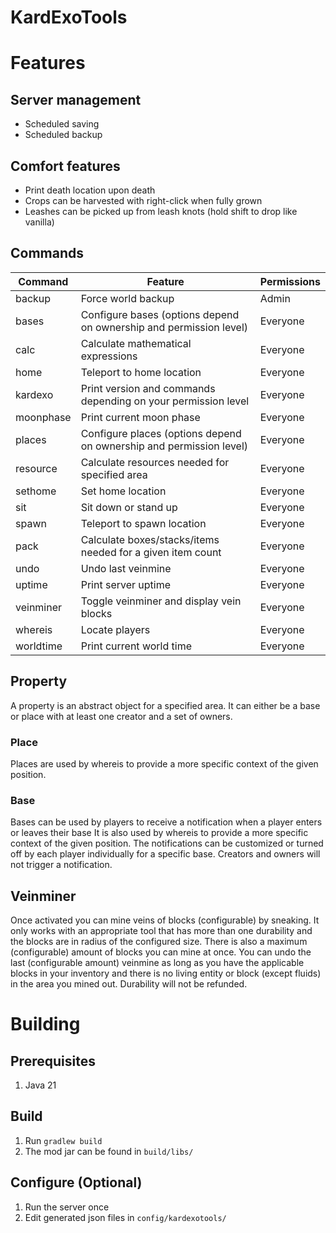 # KardExoTools #
# Features #
## Server management ##
* Scheduled saving
* Scheduled backup

## Comfort features ##
* Print death location upon death
* Crops can be harvested with right-click when fully grown
* Leashes can be picked up from leash knots (hold shift to drop like vanilla)

## Commands ##
| Command   | Feature                                                             | Permissions |
|-----------|---------------------------------------------------------------------|-------------|
| backup    | Force world backup                                                  | Admin       |
| bases     | Configure bases (options depend on ownership and permission level)  | Everyone    |
| calc      | Calculate mathematical expressions                                  | Everyone    |
| home      | Teleport to home location                                           | Everyone    |
| kardexo   | Print version and commands depending on your permission level       | Everyone    |
| moonphase | Print current moon phase                                            | Everyone    |
| places    | Configure places (options depend on ownership and permission level) | Everyone    |
| resource  | Calculate resources needed for specified area                       | Everyone    |
| sethome   | Set home location                                                   | Everyone    |
| sit       | Sit down or stand up                                                | Everyone    |
| spawn     | Teleport to spawn location                                          | Everyone    |
| pack      | Calculate boxes/stacks/items needed for a given item count          | Everyone    |
| undo      | Undo last veinmine                                                  | Everyone    |
| uptime    | Print server uptime                                                 | Everyone    |
| veinminer | Toggle veinminer and display vein blocks                            | Everyone    |
| whereis   | Locate players                                                      | Everyone    |
| worldtime | Print current world time                                            | Everyone    |

## Property ##
A property is an abstract object for a specified area.
It can either be a base or place with at least one creator and a set of owners.

### Place ###
Places are used by whereis to provide a more specific context of the given position. 

### Base ###
Bases can be used by players to receive a notification when a player enters or leaves their base
It is also used by whereis to provide a more specific context of the given position.
The notifications can be customized or turned off by each player individually for a specific base.
Creators and owners will not trigger a notification.

## Veinminer ##
Once activated you can mine veins of blocks (configurable) by sneaking.
It only works with an appropriate tool that has more than one durability and the blocks are in radius of the configured size.
There is also a maximum (configurable) amount of blocks you can mine at once.
You can undo the last (configurable amount) veinmine as long as you have the applicable blocks in your inventory and there is no living entity or block (except fluids) in the area you mined out.
Durability will not be refunded.

# Building #
## Prerequisites ##
1. Java 21

## Build ##
1. Run `gradlew build`
2. The mod jar can be found in `build/libs/`

## Configure (Optional) ##
1. Run the server once
2. Edit generated json files in `config/kardexotools/`
